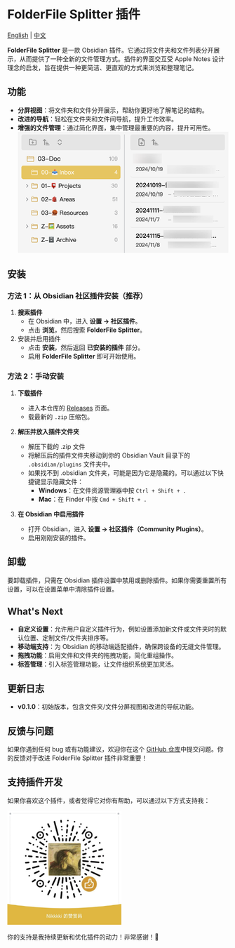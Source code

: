 # FolderFile Splitter 插件

[English](./README.md) | [中文](./README.zh.md)

**FolderFile Splitter** 是一款 Obsidian 插件。它通过将文件夹和文件列表分开展示，从而提供了一种全新的文件管理方式。插件的界面交互受 Apple Notes 设计理念的启发，旨在提供一种更简洁、更直观的方式来浏览和整理笔记。

## 功能
- **分屏视图**：将文件夹和文件分开展示，帮助你更好地了解笔记的结构。
- **改进的导航**：轻松在文件夹和文件间导航，提升工作效率。
- **增强的文件管理**：通过简化界面，集中管理最重要的内容，提升可用性。
    ![插件预览](./src/assets/images/split-views.jpg)

## 安装
### 方法 1：从 Obsidian 社区插件安装（推荐）
1. **搜索插件**
    - 在 Obsidian 中，进入 **设置 → 社区插件**。
    - 点击 **浏览**，然后搜索 **FolderFile Splitter**。
2. 安装并启用插件
    - 点击 **安装**，然后返回 **已安装的插件** 部分。
    - 启用 **FolderFile Splitter** 即可开始使用。

### 方法 2：手动安装

1. **下载插件**
   - 进入本仓库的 [Releases](https://github.com/XuQuan-nikkkki/FolderFile-Splitter-Plugin/releases) 页面。
   -  载最新的 `.zip` 压缩包。

2. **解压并放入插件文件夹**
   - 解压下载的 .zip 文件
   - 将解压后的插件文件夹移动到你的 Obsidian Vault 目录下的 `.obsidian/plugins` 文件夹中。
   - 如果找不到 .obsidian 文件夹，可能是因为它是隐藏的。可以通过以下快捷键显示隐藏文件：
     - **Windows**：在文件资源管理器中按 `Ctrl + Shift + .`
     - **Mac**：在 Finder 中按 `Cmd + Shift + .`

3. **在 Obsidian 中启用插件**
    - 打开 Obsidian，进入 **设置 → 社区插件（Community Plugins）**。
    - 启用刚刚安装的插件。

## 卸载

要卸载插件，只需在 Obsidian 插件设置中禁用或删除插件。如果你需要重置所有设置，可以在设置菜单中清除插件设置。

## What's Next

- **自定义设置**：允许用户自定义插件行为，例如设置添加新文件或文件夹时的默认位置、定制文件/文件夹排序等。
- **移动端支持**：为 Obsidian 的移动端适配插件，确保跨设备的无缝文件管理。
- **拖拽功能**：启用文件和文件夹的拖拽功能，简化重组操作。
- **标签管理**：引入标签管理功能，让文件组织系统更加灵活。

## 更新日志

- **v0.1.0**：初始版本，包含文件夹/文件分屏视图和改进的导航功能。

## 反馈与问题

如果你遇到任何 bug 或有功能建议，欢迎你在这个 [GitHub 仓库](https://github.com/XuQuan-nikkkki/FolderFile-Splitter-Plugin)中提交问题。你的反馈对于改进 FolderFile Splitter 插件非常重要！

## 支持插件开发
如果你喜欢这个插件，或者觉得它对你有帮助，可以通过以下方式支持我：

<img src="./src/assets/images/赞赏码.png" alt="赞赏码" width="260px" />

你的支持是我持续更新和优化插件的动力！非常感谢！💖